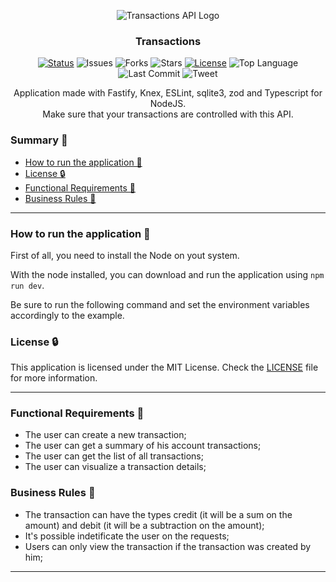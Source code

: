 
<p align="center">
 <img src="./images/transacitons_api_banner.png" alt="Transactions API Logo">
</p>

<h3 align="center">Transactions</h3>

<div align="center">

[![Status](https://img.shields.io/badge/status-active-success.svg)]()
![Issues](https://img.shields.io/github/issues/jessicacastro/transactionsAPI)
![Forks](https://img.shields.io/github/forks/jessicacastro/transactionsAPI)
![Stars](https://img.shields.io/github/stars/jessicacastro/transactionsAPI)
[![License](https://img.shields.io/badge/license-MIT-blue.svg)](/LICENSE)
![Top Language](https://img.shields.io/github/languages/top/jessicacastro/transactionsAPI)
![Last Commit](https://img.shields.io/github/last-commit/jessicacastro/transactionsAPI)
![Tweet](https://img.shields.io/twitter/url?url=https%3A%2F%2Fgithub.com%2Fjessicacastro%2FtransactionsAPI)
</div>

<p align="center">
  Application made with Fastify, Knex, ESLint, sqlite3, zod and Typescript for NodeJS.
  <br />
  Make sure that your transactions are controlled with this API.
  <br />
</p>


### Summary 📝

- [How to run the application 📌](#howtorun)
- [License 🔒](#license)
- [Functional Requirements 📂](#functional_requirements)
- [Business Rules 📂](#business_rules)
* * * * * * * * * * * * * * * *

### How to run the application 📌 <a name="howtorun"></a>

First of all, you need to install the Node on yout system. 

With the node installed, you can download and run the application using `npm run dev`.

Be sure to run the following command and set the environment variables accordingly to the example.

### License 🔒 <a name="license"></a>

This application is licensed under the MIT License. Check the [LICENSE](LICENSE.md) file for more information.
* * * * * * * * * * * * * * * *

### Functional Requirements 📂 <a name="functional_requirements"></a>

- The user can create a new transaction;
- The user can get a summary of his account transactions;
- The user can get the list of all transactions;
- The user can visualize a transaction details;

### Business Rules 📂 <a name="business_rules"></a>

- The transaction can have the types credit (it will be a sum on the amount) and debit (it will be a subtraction on the amount);
- It's possible indetificate the user on the requests;
- Users can only view the transaction if the transaction was created by him;

* * * * * * * * * * * * * * * *
